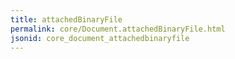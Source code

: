 ```yaml
---
title: attachedBinaryFile
permalink: core/Document.attachedBinaryFile.html
jsonid: core_document_attachedbinaryfile
---
```

